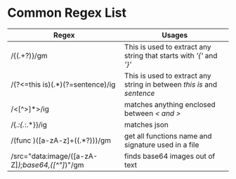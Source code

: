 # Common Regex List



| Regex  | Usages |
| ------------- | ------------- |
| /\{(.+?)\}/gm   | This is used to extract any string that starts with *'{'* and *'}'* |
| /(?<=this is)(.*)(?=sentence)/ig   | This is used to extract any string in between *this is* and *sentence*  |
| /<[^>]*>/ig | matches anything enclosed between *< and >* |
|/\{.*\:\{.*\:.*\}\}/ig | matches json |  
|/(func )([a-zA-z]+\((.*?)\))/gm | get all functions name and signature used in a file |
|/src=\"data:image\/([a-zA-Z]*);base64,([^\"]*)\"/gm | finds base64 images out of text |

